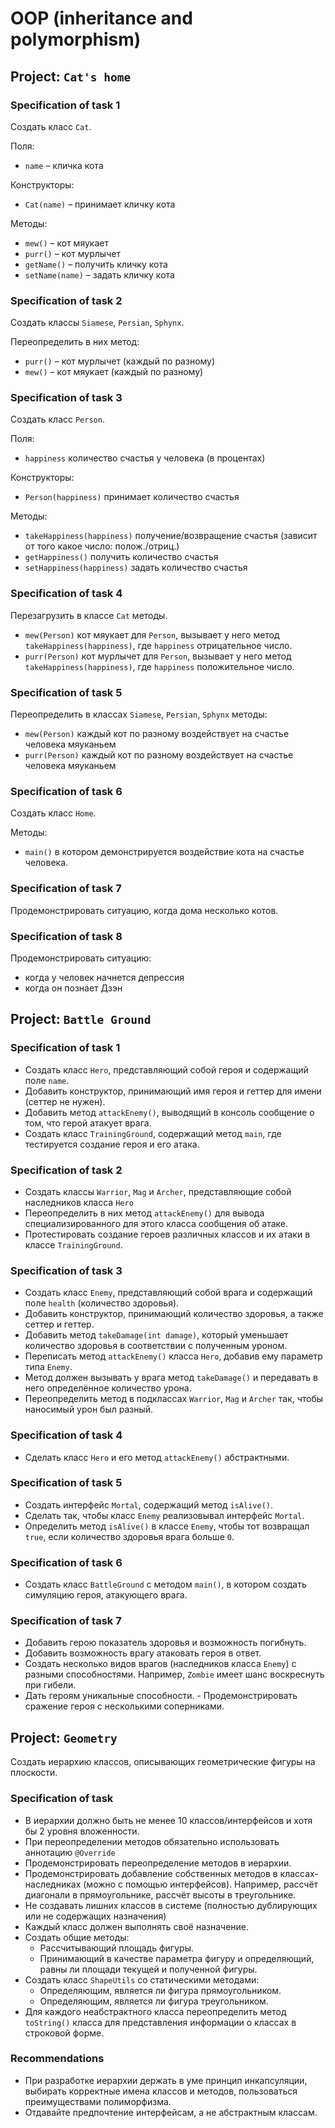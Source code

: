 # OOP (inheritance and polymorphism)


## Project: `Cat's home`
### Specification of task 1
Создать класс `Cat`.

Поля:
- `name` – кличка кота

Конструкторы:
- `Cat(name)` – принимает кличку кота

Методы:
- `mew()` – кот мяукает
- `purr()` – кот мурлычет
- `getName()` – получить кличку кота
- `setName(name)` – задать кличку кота


### Specification of task 2 
Создать классы `Siamese`, `Persian`, `Sphynx`.

Переопределить в них метод:
- `purr()` – кот мурлычет (каждый по разному)
- `mew()` – кот мяукает (каждый по разному)


### Specification of task 3 
Создать класс `Person`.

Поля:
- `happiness` количество счастья у человека (в процентах)

Конструкторы:
- `Person(happiness)` принимает количество счастья

Методы:
- `takeHappiness(happiness)` получение/возвращение счастья (зависит от того какое число: полож./отриц.)
- `getHappiness()` получить количество счастья
- `setHappiness(happiness)` задать количество счастья


### Specification of task 4
Перезагрузить в классе `Cat` методы.
- `mew(Person)` кот мяукает для `Person`, вызывает у него метод `takeHappiness(happiness)`, где `happiness` 
отрицательное число.
- `purr(Person)` кот мурлычет для `Person`, вызывает у него метод `takeHappiness(happiness)`, где `happiness` 
положительное число.


### Specification of task 5
Переопределить в классах `Siamese`, `Persian`, `Sphynx` методы:
- `mew(Person)` каждый кот по разному воздействует на счастье человека мяуканьем
- `purr(Person)` каждый кот по разному воздействует на счастье человека мяуканьем


### Specification of task 6
Создать класс `Home`.

Методы:
- `main()` в котором демонстрируется воздействие кота на счастье человека.


### Specification of task 7
Продемонстрировать ситуацию, когда дома несколько котов.


### Specification of task 8
Продемонстрировать ситуацию:
- когда у человек начнется депрессия
- когда он познает Дзэн


## Project: `Battle Ground`
### Specification of task 1
- Создать класс `Hero`, представляющий собой героя и содержащий поле `name`.
- Добавить конструктор, принимающий имя героя и геттер для имени (сеттер не нужен).
- Добавить метод `attackEnemy()`, выводящий в консоль сообщение о том, что герой атакует врага.
- Создать класс `TrainingGround`, содержащий метод `main`, где тестируется создание героя и его атака.


### Specification of task 2
- Создать классы `Warrior`, `Mag` и `Archer`, представляющие собой наследников класса `Hero`
- Переопределить в них метод `attackEnemy()` для вывода специализированного для этого класса сообщения об атаке.
- Протестировать создание героев различных классов и их атаки в классе `TrainingGround`.


### Specification of task 3
- Создать класс `Enemy`, представляющий собой врага и содержащий поле `health` (количество здоровья).
- Добавить конструктор, принимающий количество здоровья, а также сеттер и геттер.
- Добавить метод `takeDamage(int damage)`, который уменьшает количество здоровья в соответствии с полученным уроном.
- Переписать метод `attackEnemy()` класса `Hero`, добавив ему параметр типа `Enemy`.
- Метод должен вызывать у врага метод `takeDamage()` и передавать в него определённое количество урона.
- Переопределить метод в подклассах `Warrior`, `Mag` и `Archer` так, чтобы наносимый урон был разный.


### Specification of task 4
- Сделать класс `Hero` и его метод `attackEnemy()` абстрактными.


### Specification of task 5
- Создать интерфейс `Mortal`, содержащий метод `isAlive()`.
- Сделать так, чтобы класс `Enemy` реализовывал интерфейс `Mortal`. 
- Определить метод `isAlive()` в классе `Enemy`, чтобы тот возвращал `true`, если количество здоровья врага больше `0`.


### Specification of task 6
- Создать класс `BattleGround` с методом `main()`, в котором создать симуляцию героя, атакующего врага.


### Specification of task 7
- Добавить герою показатель здоровья и возможность погибнуть.
- Добавить возможность врагу атаковать героя в ответ.
- Создать несколько видов врагов (наследников класса `Enemy`) с разными способностями. Например, `Zombie` имеет шанс
воскреснуть при гибели.
- Дать героям уникальные способности.
- Продемонстрировать сражение героя с несколькими соперниками.


## Project: `Geometry`
Создать иерархию классов, описывающих геометрические фигуры на плоскости.

### Specification of task
- В иерархии должно быть не менее 10 классов/интерфейсов и хотя бы 2 уровня вложенности.
- При переопределении методов обязательно использовать аннотацию `@Override`
- Продемонстрировать переопределение методов в иерархии.
- Продемонстрировать добавление собственных методов в классах-наследниках (можно с помощью интерфейсов). Например,
рассчёт диагонали в прямоугольнике, рассчёт высоты в треугольнике.
- Не создавать лишних классов в системе (полностью дублирующих или не содержащих назначения)
- Каждый класс должен выполнять своё назначение.
- Создать общие методы:
    - Рассчитывающий площадь фигуры.
    - Принимающий в качестве параметра фигуру и определяющий, равны ли площади текущей и полученной фигуры.
- Создать класс `ShapeUtils` со статическими методами:
    - Определяющим, является ли фигура прямоугольником.
    - Определяющим, является ли фигура треугольником.
- Для каждого неабстрактного класса переопределить метод `toString()` класса для представления информации о классах в
строковой форме.


### Recommendations
- При разработке иерархии держать в уме принцип инкапсуляции, выбирать корректные имена классов и методов,
пользоваться преимуществами полиморфизма.
- Отдавайте предпочтение интерфейсам, а не абстрактным классам.